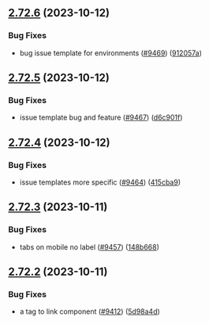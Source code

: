 ## [2.72.6](https://github.com/EddieHubCommunity/BioDrop/compare/v2.72.5...v2.72.6) (2023-10-12)


### Bug Fixes

* bug issue template for environments ([#9469](https://github.com/EddieHubCommunity/BioDrop/issues/9469)) ([912057a](https://github.com/EddieHubCommunity/BioDrop/commit/912057a6cc27feeaae2c2c07713f3eec9129afed))



## [2.72.5](https://github.com/EddieHubCommunity/BioDrop/compare/v2.72.4...v2.72.5) (2023-10-12)


### Bug Fixes

* issue template bug and feature ([#9467](https://github.com/EddieHubCommunity/BioDrop/issues/9467)) ([d6c901f](https://github.com/EddieHubCommunity/BioDrop/commit/d6c901ff5199138670afaad0ded75cdc24d7b1ca))



## [2.72.4](https://github.com/EddieHubCommunity/BioDrop/compare/v2.72.3...v2.72.4) (2023-10-12)


### Bug Fixes

* issue templates more specific ([#9464](https://github.com/EddieHubCommunity/BioDrop/issues/9464)) ([415cba9](https://github.com/EddieHubCommunity/BioDrop/commit/415cba957336f7ef4e3fbf73e570f973799a45e1))



## [2.72.3](https://github.com/EddieHubCommunity/BioDrop/compare/v2.72.2...v2.72.3) (2023-10-11)


### Bug Fixes

* tabs on mobile no label ([#9457](https://github.com/EddieHubCommunity/BioDrop/issues/9457)) ([148b668](https://github.com/EddieHubCommunity/BioDrop/commit/148b66838203f05fac077e9013f08e399942c4d0))



## [2.72.2](https://github.com/EddieHubCommunity/BioDrop/compare/v2.72.1...v2.72.2) (2023-10-11)


### Bug Fixes

* a tag to link component ([#9412](https://github.com/EddieHubCommunity/BioDrop/issues/9412)) ([5d98a4d](https://github.com/EddieHubCommunity/BioDrop/commit/5d98a4de68e99c511d38c03cc85c84cf6d269642))



